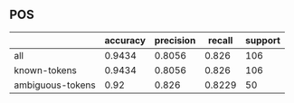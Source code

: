 
## POS

|                  | accuracy | precision | recall | support |
|------------------|----------|-----------|--------|---------|
| all              | 0.9434   | 0.8056    | 0.826  | 106     |
| known-tokens     | 0.9434   | 0.8056    | 0.826  | 106     |
| ambiguous-tokens | 0.92     | 0.826     | 0.8229 | 50      |


